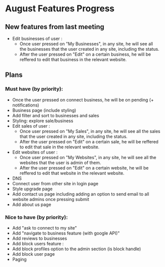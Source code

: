 
# August Features Progress
## New features from last meeting
+ Edit businesses of user :
    + Once user pressed on "My Businesses", in any site, he will see all the businesses that the user created in any site, including the status.
    + After the user pressed on "Edit" on a certain business, he will be reffered to edit that business in the relevant website.

## Plans
### Must have (by priority):
+ Once the user pressed on connect business, he will be on pending (+ notifications)
+ Business page (include styling)
+ Add filter and sort to businesses and sales
+ Styling: explore sale/business
+ Edit sales of user :
    + Once user pressed on "My Sales", in any site, he will see all the sales that the user created in any site, including the status.
    + After the user pressed on "Edit" on a certain sale, he will be reffered to edit that sale in the relevant website.
+ Edit websites of user :
    + Once user pressed on "My Websites", in any site, he will see all the websites that the user is admin of them.
    + After the user pressed on "Edit" on a certain website, he will be reffered to edit that website in the relevant website.
+ DNS
+ Connect user from other site in login page
+ Style upgrade page
+ Add contact us page including adding an option to send email to all website admins once pressing submit
+ Add about us page

### Nice to have (by priority):
+ Add "ask to connect to my site"
+ Add "navigate to business feature (with google API)"
+ Add reviews to businesses
+ Add block users feature :
 + Add block profiles option to the admin section (is block handle)
 + Add block user page
+ Paging
